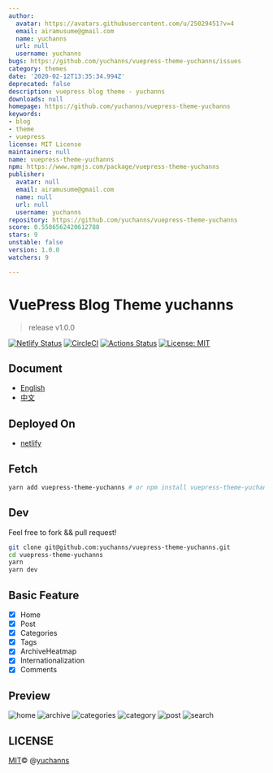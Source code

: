 ```yaml
---
author:
  avatar: https://avatars.githubusercontent.com/u/25029451?v=4
  email: airamusume@gmail.com
  name: yuchanns
  url: null
  username: yuchanns
bugs: https://github.com/yuchanns/vuepress-theme-yuchanns/issues
category: themes
date: '2020-02-12T13:35:34.994Z'
deprecated: false
description: vuepress blog theme - yuchanns
downloads: null
homepage: https://github.com/yuchanns/vuepress-theme-yuchanns
keywords:
- blog
- theme
- vuepress
license: MIT License
maintainers: null
name: vuepress-theme-yuchanns
npm: https://www.npmjs.com/package/vuepress-theme-yuchanns
publisher:
  avatar: null
  email: airamusume@gmail.com
  name: null
  url: null
  username: yuchanns
repository: https://github.com/yuchanns/vuepress-theme-yuchanns
score: 0.5586562420612788
stars: 9
unstable: false
version: 1.0.0
watchers: 9

---
```


# VuePress Blog Theme yuchanns

> release v1.0.0

[![Netlify Status](https://api.netlify.com/api/v1/badges/adac5706-bf93-419a-a239-782fa94d4358/deploy-status)](https://app.netlify.com/sites/vuepress-theme-yuchanns/deploys)
[![CircleCI](https://circleci.com/gh/yuchanns/vuepress-theme-yuchanns/tree/master.svg?style=svg&circle-token=7d312c35e3cb469cdfef653f334741bb26052888)](https://circleci.com/gh/yuchanns/vuepress-theme-yuchanns/tree/master)
[![Actions Status](https://github.com/yuchanns/vuepress-theme-yuchanns/workflows/Node%20CI/badge.svg)](https://github.com/yuchanns/vuepress-theme-yuchanns/actions)
[![License: MIT](https://img.shields.io/badge/License-MIT-yellow.svg)](https://github.com/yuchanns/vuepress-theme-yuchanns/blob/master/LICENSE)

## Document
* [English](https://vuepress-theme-yuchanns.yuchanns.xyz/posts/2020/01/01/guide-en/)
* [中文](https://vuepress-theme-yuchanns.yuchanns.xyz/posts/2019/12/31/guide/)

## Deployed On
* [netlify](https://vuepress-theme-yuchanns.yuchanns.xyz/)

## Fetch
```sh
yarn add vuepress-theme-yuchanns # or npm install vuepress-theme-yuchanns
```

## Dev
Feel free to fork && pull request!
```sh
git clone git@github.com:yuchanns/vuepress-theme-yuchanns.git
cd vuepress-theme-yuchanns
yarn
yarn dev
```

## Basic Feature
- [x] Home
- [x] Post
- [x] Categories
- [x] Tags
- [x] ArchiveHeatmap
- [x] Internationalization
- [x] Comments

## Preview
![home](./preview/preview_01.png "home")
![archive](./preview/preview_02.png "archive")
![categories](./preview/preview_03.png "categories")
![category](./preview/preview_04.png "category")
![post](./preview/preview_05.png "post")
![search](./preview/preview_06.png "search")

## LICENSE
[MIT](https://github.com/yuchanns/vuepress-theme-yuchanns/blob/master/LICENSE)© @[yuchanns](https://github.com/yuchanns)
